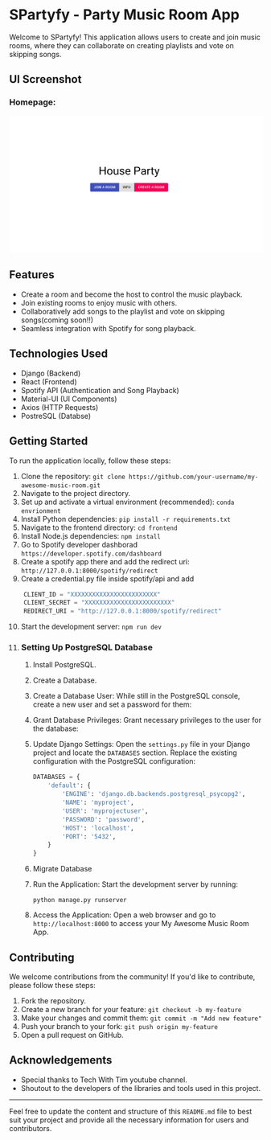 # SPartyfy - Party Music Room App

Welcome to SPartyfy! This application allows users to create and join music rooms, where they can collaborate on creating playlists and vote on skipping songs.

## UI Screenshot 
### Homepage:
![Alt text](images/HomePage.png)

## Features

- Create a room and become the host to control the music playback.
- Join existing rooms to enjoy music with others.
- Collaboratively add songs to the playlist and vote on skipping songs(coming soon!!)
- Seamless integration with Spotify for song playback.

## Technologies Used

- Django (Backend)
- React (Frontend)
- Spotify API (Authentication and Song Playback)
- Material-UI (UI Components)
- Axios (HTTP Requests)
- PostreSQL (Databse)


## Getting Started

To run the application locally, follow these steps:

1. Clone the repository: `git clone https://github.com/your-username/my-awesome-music-room.git`
2. Navigate to the project directory.
3. Set up and activate a virtual environment (recommended): `conda envrionment`
4. Install Python dependencies: `pip install -r requirements.txt`
5. Navigate to the frontend directory: `cd frontend`
6. Install Node.js dependencies: `npm install`
7. Go to Spotify developer dashborad  `https://developer.spotify.com/dashboard`
8. Create a spotify app there and add the redirect uri: `http://127.0.0.1:8000/spotify/redirect`
9. Create a credential.py file inside spotify/api and add 
```python
    CLIENT_ID = "XXXXXXXXXXXXXXXXXXXXXXXX"
    CLIENT_SECRET = "XXXXXXXXXXXXXXXXXXXXXXXX"
    REDIRECT_URI = "http://127.0.0.1:8000/spotify/redirect"
```
10. Start the development server: `npm run dev`
11. ### Setting Up PostgreSQL Database

    1. Install PostgreSQL.
    2. Create a Database.
    3. Create a Database User: While still in the PostgreSQL console, create a new user and set a password for them:
    4. Grant Database Privileges: Grant necessary privileges to the user for the database:

    5. Update Django Settings: Open the `settings.py` file in your Django project and locate the `DATABASES` section. Replace the existing configuration with the PostgreSQL configuration:
        ```python
        DATABASES = {
            'default': {
                'ENGINE': 'django.db.backends.postgresql_psycopg2',
                'NAME': 'myproject',
                'USER': 'myprojectuser',
                'PASSWORD': 'password',
                'HOST': 'localhost',
                'PORT': '5432',
            }
        }
        ```
    6. Migrate Database
    7. Run the Application: Start the development server by running:

        ```
        python manage.py runserver
        ```
    8. Access the Application: Open a web browser and go to `http://localhost:8000` to access your My Awesome Music Room App.

## Contributing

We welcome contributions from the community! If you'd like to contribute, please follow these steps:

1. Fork the repository.
2. Create a new branch for your feature: `git checkout -b my-feature`
3. Make your changes and commit them: `git commit -m "Add new feature"`
4. Push your branch to your fork: `git push origin my-feature`
5. Open a pull request on GitHub.


## Acknowledgements
- Special thanks to Tech With Tim youtube channel.
- Shoutout to the developers of the libraries and tools used in this project.

---

Feel free to update the content and structure of this `README.md` file to best suit your project and provide all the necessary information for users and contributors.

